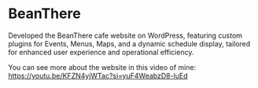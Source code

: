 # BeanThere
Developed the BeanThere cafe website on WordPress, featuring custom plugins for Events, Menus, Maps, and a dynamic schedule display, tailored for enhanced user experience and operational efficiency.

You can see more about the website in this video of mine: https://youtu.be/KFZN4yjWTac?si=yuF4WeabzD8-luEd

